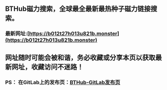 ## **BTHub磁力搜索，全球最全最新最热种子磁力链接搜索。**
### 最新网址:[https://b012t27h013u821b.monster](https://b012t27h013u821b.monster)
## 网址随时可能会被和谐，务必收藏或分享本页以获取最新网址，收藏访问不迷路！

### PS： 在GitLab上的发布页：[**BTHub-GitLab发布页**](https://gitlab.com/fwonggh/Bthub/-/blob/master/README.md)
     


